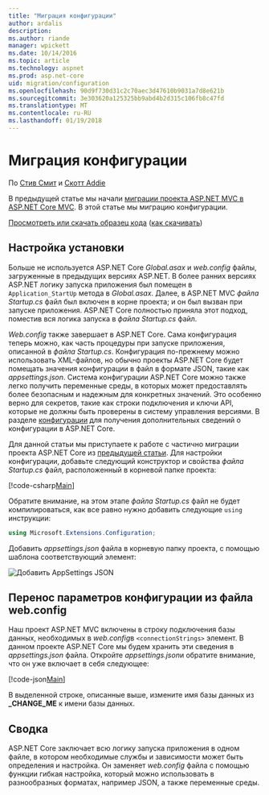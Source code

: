```yaml
---
title: "Миграция конфигурации"
author: ardalis
description: 
ms.author: riande
manager: wpickett
ms.date: 10/14/2016
ms.topic: article
ms.technology: aspnet
ms.prod: asp.net-core
uid: migration/configuration
ms.openlocfilehash: 90d9f730d31c2c70aec3d47610b9031a7d8e621b
ms.sourcegitcommit: 3e303620a125325bb9abd4b2d315c106fb8c47fd
ms.translationtype: MT
ms.contentlocale: ru-RU
ms.lasthandoff: 01/19/2018
---
```

# <a name="migrating-configuration"></a>Миграция конфигурации

По [Стив Смит](https://ardalis.com/) и [Скотт Addie](https://scottaddie.com)

В предыдущей статье мы начали [миграции проекта ASP.NET MVC в ASP.NET Core MVC](mvc.md). В этой статье мы миграцию конфигурации.

[Просмотреть или скачать образец кода](https://github.com/aspnet/Docs/tree/master/aspnetcore/migration/configuration/samples) ([как скачивать](xref:tutorials/index#how-to-download-a-sample))

## <a name="setup-configuration"></a>Настройка установки

Больше не используется ASP.NET Core *Global.asax* и *web.config* файлы, загруженные в предыдущих версиях ASP.NET. В более ранних версиях ASP.NET логику запуска приложения был помещен в `Application_StartUp` метода в *Global.asax*. Далее, в ASP.NET MVC *файла Startup.cs* файл был включен в корне проекта; и он был вызван при запуске приложения. ASP.NET Core полностью приняла этот подход, поместив вся логика запуска в *файла Startup.cs* файл.

*Web.config* также завершает в ASP.NET Core. Сама конфигурация теперь можно, как часть процедуры при запуске приложения, описанной в *файла Startup.cs*. Конфигурация по-прежнему можно использовать XML-файлов, но обычно проекты ASP.NET Core будет помещать значения конфигурации в файл в формате JSON, такие как *appsettings.json*. Система конфигурации ASP.NET Core можно также легко получить переменные среды, в которых может предоставлять более безопасным и надежным для конкретных значений. Это особенно верно для секретов, такие как строки подключения и ключи API, которые не должны быть проверены в систему управления версиями. В разделе [конфигурации](xref:fundamentals/configuration/index) для получения дополнительных сведений о конфигурации в ASP.NET Core.

Для данной статьи мы приступаете к работе с частично миграции проекта ASP.NET Core из [предыдущей статьи](mvc.md). Для настройки конфигурации, добавьте следующий конструктор и свойства *файла Startup.cs* файл, расположенный в корневой папке проекта:

[!code-csharp[Main](configuration/samples/WebApp1/src/WebApp1/Startup.cs?range=11-21)]

Обратите внимание, на этом этапе *файла Startup.cs* файл не будет компилироваться, как все равно нужно добавить следующие `using` инструкции:

```csharp
using Microsoft.Extensions.Configuration;
```

Добавить *appsettings.json* файла в корневую папку проекта, с помощью шаблона соответствующий элемент:

![Добавить AppSettings JSON](configuration/_static/add-appsettings-json.png)

## <a name="migrate-configuration-settings-from-webconfig"></a>Перенос параметров конфигурации из файла web.config

Наш проект ASP.NET MVC включены в строку подключения базы данных, необходимых в *web.config*в `<connectionStrings>` элемент. В данном проекте ASP.NET Core мы будем хранить эти сведения в *appsettings.json* файла. Откройте *appsettings.json*и обратите внимание, что он уже включает в себя следующее:

[!code-json[Main](../migration/configuration/samples/WebApp1/src/WebApp1/appsettings.json?highlight=4)]


В выделенной строке, описанные выше, измените имя базы данных из **_CHANGE_ME** к имени базы данных.

## <a name="summary"></a>Сводка

ASP.NET Core заключает всю логику запуска приложения в одном файле, в котором необходимые службы и зависимости может быть определения и настройка. Он заменяет *web.config* файла с помощью функции гибкая настройка, который можно использовать в разнообразных форматах, например JSON, а также переменные среды.
